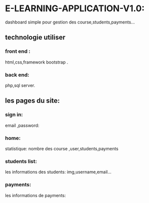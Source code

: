 # E-LEARNING-APPLICATION-V1.0:

dashboard simple pour gestion des course,students,payments...

## technologie utiliser
  ### front end :
  html,css,framework bootstrap .
  ### back end:
  php,sql server.

## les pages du site:
  ### sign in: 
  email ,password:
  ### home: 
  statistique: nombre des course ,user,students,payments
  ### students list: 
  les informations des students: img,username,email...
  ### payments:
  les informations de payments:
